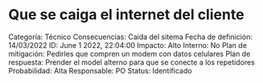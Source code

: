 # Que se caiga el internet del cliente

Categoría: Técnico
Consecuencias: Caida del sitema
Fecha de definición: 14/03/2022
ID: June 1 2022, 22:04:00
Impacto: Alto
Interno: No
Plan de mitigación: Pedirles que compren un modem con datos celulares
Plan de respuesta: Prender el model alterno para que se conecte a los repetidores
Probabilidad: Alta
Responsable: PO
Status: Identificado